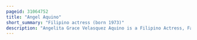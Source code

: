 ```yaml
---
pageid: 31064752
title: "Angel Aquino"
short_summary: "Filipino actress (born 1973)"
description: "Angelita Grace Velasquez Aquino is a Filipino Actress, Fashion Model, and Television Personality. Prominent in independent Films, she has also worked on Television Shows of varying Genres, and is known for her Versatility and Adaptability in portraying Protagonists and Villains. She has received various Accolades, including six Star Awards, two Golden Screen Awards, and a Gawad Urian."
---
```

